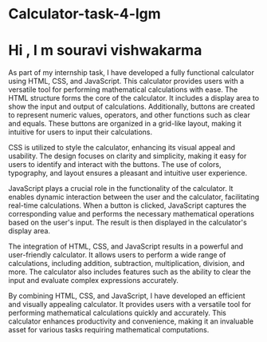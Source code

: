 # Calculator-task-4-lgm
# Hi , I m souravi vishwakarma 
As part of my internship task, I have developed a fully functional calculator using HTML, CSS, and JavaScript. This calculator provides users with a versatile tool for performing mathematical calculations with ease.
The HTML structure forms the core of the calculator. It includes a display area to show the input and output of calculations. Additionally, buttons are created to represent numeric values, operators, and other functions such as clear and equals. These buttons are organized in a grid-like layout, making it intuitive for users to input their calculations.

CSS is utilized to style the calculator, enhancing its visual appeal and usability. The design focuses on clarity and simplicity, making it easy for users to identify and interact with the buttons. The use of colors, typography, and layout ensures a pleasant and intuitive user experience.

JavaScript plays a crucial role in the functionality of the calculator. It enables dynamic interaction between the user and the calculator, facilitating real-time calculations. When a button is clicked, JavaScript captures the corresponding value and performs the necessary mathematical operations based on the user's input. The result is then displayed in the calculator's display area.

The integration of HTML, CSS, and JavaScript results in a powerful and user-friendly calculator. It allows users to perform a wide range of calculations, including addition, subtraction, multiplication, division, and more. The calculator also includes features such as the ability to clear the input and evaluate complex expressions accurately.

By combining HTML, CSS, and JavaScript, I have developed an efficient and visually appealing calculator. It provides users with a versatile tool for performing mathematical calculations quickly and accurately. This calculator enhances productivity and convenience, making it an invaluable asset for various tasks requiring mathematical computations.
